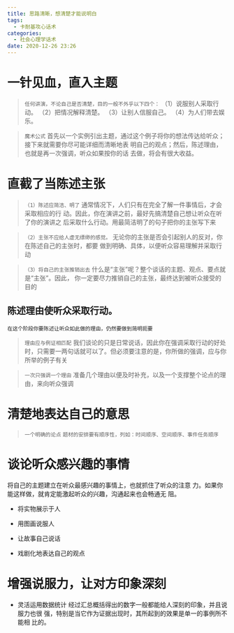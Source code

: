 ```yaml
---
title: 思路清晰，想清楚才能说明白
tags:
  - 卡耐基攻心话术
categories:
  - 社会心理学话术 
date: 2020-12-26 23:26
---
```


# 一针见血，直入主题

> `任何讲演，不论自己是否清楚，目的一般不外乎以下四个：`
（1）说服别人采取行动。
（2）把情况解释清楚。
（3）让别人信服自己。
（4）为人们带去娱乐。

> `魔术公式`
首先以一个实例引出主题，通过这个例子将你的想法传达给听众；接下来就需要你尽可能详细而清晰地表
明自己的观点；然后，陈述理由，也就是再一次强调，听众如果按你的话
去做，将会有很大收益。

# 直截了当陈述主张
> `（1）陈述应简洁、明了`
通常情况下，人们只有在完全了解一件事情后，才会采取相应的行
动。因此，你在演讲之前，最好先搞清楚自己想让听众在听了你的演讲之
后采取什么行动。用最简洁明了的句子把你的主张写下来

> `（2）主张不应给人虚无缥缈的感觉。`
无论你的主张是否会引起别人的反对，你在陈述自己的主张时，都要
做到明确、具体，以便听众容易理解并采取行动

> `（3）将自己的主张推销出去`
什么是“主张”呢？整个谈话的主题、观点、要点就是“主张”。因此，
你一定要尽力推销自己的主张，最终达到被听众接受的目的

## 陈述理由使听众采取行动。
`在这个阶段你要陈述让听众如此做的理由，仍然要做到简明扼要`

> `理由应与例证相匹配`
我们谈论的只是日常说话，因此你在强调采取行动的好处时，只需要一两句话就可以了。但必须要注意的是，你所做的强调，应与你所举的例子有关

> `一次只强调一个理由`
准备几个理由以便及时补充，以及一个支撑整个论点的理由，来向听众强调

# 清楚地表达自己的意思
> `一个明确的论点`
> `题材的安排要有顺序性，列如：时间顺序、空间顺序、事件任务顺序`

# 谈论听众感兴趣的事情
将自己的主题建立在听众最感兴趣的事情上，也就抓住了听众的注意
力。如果你能这样做，就肯定能激起听众的兴趣，沟通起来也会畅通无
阻。


- 将实物展示于人

- 用图画说服人

- 让故事自己说话

- 戏剧化地表达自己的观点


# 增强说服力，让对方印象深刻
- 灵活运用数据统计
经过汇总概括得出的数字一般都能给人深刻的印象，并且说服力也很
强，特别是当它作为证据出现时，其所起到的效果是单一的事例所不能相
比的。